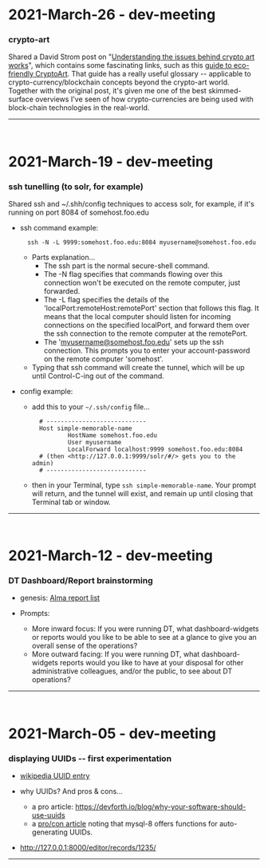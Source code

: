 2021-March-26 - dev-meeting
===========================

### crypto-art

Shared a David Strom post on "[Understanding the issues behind crypto art works](https://blog.strom.com/wp/?p=8463)", which contains some fascinating links, such as this [guide to eco-friendly CryptoArt](https://github.com/memo/eco-nft). That guide has a really useful glossary -- applicable to crypto-currency/blockchain concepts beyond the crypto-art world. Together with the original post, it's given me one of the best skimmed-surface overviews I've seen of how crypto-currencies are being used with block-chain technologies in the real-world.

---

` `


2021-March-19 - dev-meeting
===========================

### ssh tunelling (to solr, for example)

Shared  ssh and ~/.shh/config techniques to access solr, for example, if it's running on port 8084 of somehost.foo.edu

- ssh command example:

        ssh -N -L 9999:somehost.foo.edu:8084 myusername@somehost.foo.edu

    - Parts explanation...
        - The ssh part is the normal secure-shell command.
        - The -N flag specifies that commands flowing over this connection won't be executed on the remote computer, just forwarded.
        - The -L flag specifies the details of the 'localPort:remoteHost:remotePort' section that follows this flag. It means that the local computer should listen for incoming connections on the specified localPort, and forward them over the ssh connection to the remote computer at the remotePort.
        - The 'myusername@somehost.foo.edu' sets up the ssh connection. This prompts you to enter your account-password on the remote computer 'somehost'.
    - Typing that ssh command will create the tunnel, which will be up until Control-C-ing out of the command.

- config example:

    - add this to your `~/.ssh/config` file...

            # ----------------------------
            Host simple-memorable-name
                    HostName somehost.foo.edu
                    User myusername
                    LocalForward localhost:9999 somehost.foo.edu:8084
            # (then <http://127.0.0.1:9999/solr/#/> gets you to the admin)
            # ----------------------------

    - then in your Terminal, type `ssh simple-memorable-name`. Your prompt will return, and the tunnel will exist, and remain up until closing that Terminal tab or window.


---

` `


2021-March-12 - dev-meeting
===========================

### DT Dashboard/Report brainstorming

- genesis: [Alma report list](https://knowledge.exlibrisgroup.com/Alma/Product_Documentation/010Alma_Online_Help_(English)/080Analytics/060Out-of-the-Box-Reports)

- Prompts:
    - More inward focus: If you were running DT, what dashboard-widgets or reports would you like to be able to see at a glance to give you an overall sense of the operations?
    - More outward facing: If you were running DT, what dashboard-widgets reports would you like to have at your disposal for other administrative colleagues, and/or the public, to see about DT operations?


---

` `  


2021-March-05 - dev-meeting
===========================

### displaying UUIDs -- first experimentation

- [wikipedia UUID entry](https://en.wikipedia.org/wiki/Universally_unique_identifier)

- why UUIDs? And pros & cons...
    - a pro article: <https://devforth.io/blog/why-your-software-should-use-uuids>
    - a [pro/con article](https://www.mysqltutorial.org/mysql-uuid/) noting that mysql-8 offers functions for auto-generating UUIDs.

- <http://127.0.0.1:8000/editor/records/1235/>

---
